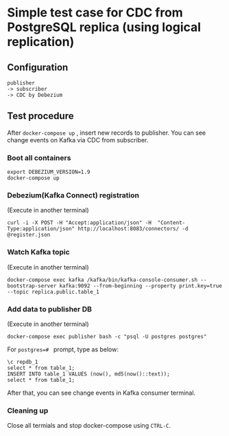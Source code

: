 # Simple test case for CDC from PostgreSQL replica (using logical replication)

## Configuration
```
publisher
-> subscriber
-> CDC by Debezium
```

## Test procedure
After `docker-compose up` , insert new records to publisher.
You can see change events on Kafka via CDC from subscriber.

### Boot all containers
```
export DEBEZIUM_VERSION=1.9
docker-compose up
```

### Debezium(Kafka Connect) registration
(Execute in another terminal)
```
curl -i -X POST -H "Accept:application/json" -H  "Content-Type:application/json" http://localhost:8083/connectors/ -d @register.json
```

### Watch Kafka topic
(Execute in another terminal)
```
docker-compose exec kafka /kafka/bin/kafka-console-consumer.sh --bootstrap-server kafka:9092 --from-beginning --property print.key=true --topic replica.public.table_1
```

### Add data to publisher DB
(Execute in another terminal)
```
docker-compose exec publisher bash -c "psql -U postgres postgres"
```

For `postgres=# ` prompt, type as below:

```
\c repdb_1
select * from table_1;
INSERT INTO table_1 VALUES (now(), md5(now()::text));
select * from table_1;
```

After that, you can see change events in Kafka consumer terminal.

### Cleaning up
Close all termials and stop docker-compose using `CTRL-C`.
